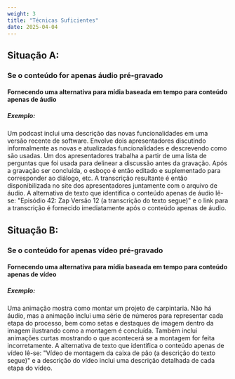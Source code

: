 ```yaml
---
weight: 3
title: "Técnicas Suficientes"
date: 2025-04-04
---
```


## Situação A:

### Se o conteúdo for apenas áudio pré-gravado

#### Fornecendo uma alternativa para mídia baseada em tempo para conteúdo apenas de áudio

##### Exemplo:

Um podcast inclui uma descrição das novas funcionalidades em uma versão recente de software. Envolve dois apresentadores discutindo informalmente as novas e atualizadas funcionalidades e descrevendo como são usadas. Um dos apresentadores trabalha a partir de uma lista de perguntas que foi usada para delinear a discussão antes da gravação. Após a gravação ser concluída, o esboço é então editado e suplementado para corresponder ao diálogo, etc. A transcrição resultante é então disponibilizada no site dos apresentadores juntamente com o arquivo de áudio. A alternativa de texto que identifica o conteúdo apenas de áudio lê-se: "Episódio 42: Zap Versão 12 (a transcrição do texto segue)" e o link para a transcrição é fornecido imediatamente após o conteúdo apenas de áudio.

## Situação B:

### Se o conteúdo for apenas vídeo pré-gravado

#### Fornecendo uma alternativa para mídia baseada em tempo para conteúdo apenas de vídeo

##### Exemplo:

Uma animação mostra como montar um projeto de carpintaria. Não há áudio, mas a animação inclui uma série de números para representar cada etapa do processo, bem como setas e destaques de imagem dentro da imagem ilustrando como a montagem é concluída. Também inclui animações curtas mostrando o que acontecerá se a montagem for feita incorretamente. A alternativa de texto que identifica o conteúdo apenas de vídeo lê-se: "Vídeo de montagem da caixa de pão (a descrição do texto segue)" e a descrição do vídeo inclui uma descrição detalhada de cada etapa do vídeo.
